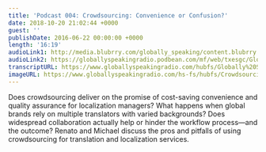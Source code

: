 ```yaml
---
title: 'Podcast 004: Crowdsourcing: Convenience or Confusion?'
date: 2018-10-20 21:02:44 +0000
guest: ''
publishDate: 2016-06-22 00:00:00 +0000
length: '16:19'
audioLink1: http://media.blubrry.com/globally_speaking/content.blubrry.com/globally_speaking/Globally_Speaking_Crowdsourcing.mp3
audioLink2: https://globallyspeakingradio.podbean.com/mf/web/txesgc/Globally_Speaking_004-Crowdsourcing.mp3
transcriptURL: https://www.globallyspeakingradio.com/hubfs/Globally%20Speaking%20Episode%20Transcripts/Globally_Speaking-Podcast_004_Transcript.docx
imageURL: https://www.globallyspeakingradio.com/hs-fs/hubfs/Crowdsourcing.jpg
---
```

Does crowdsourcing deliver on the promise of cost-saving convenience and quality assurance for localization managers? What happens when global brands rely on multiple translators with varied backgrounds? Does widespread collaboration actually help or hinder the workflow process—and the outcome? Renato and Michael discuss the pros and pitfalls of using crowdsourcing for translation and localization services.
